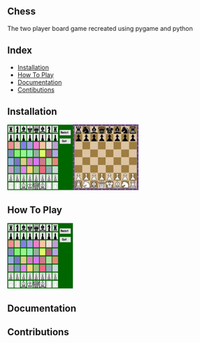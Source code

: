 ## Chess
The two player board game recreated using pygame and python

## Index
- [Installation](https://github.com/aleesgoraya/Projectchess)
- [How To Play](https://github.com/aleesgoraya/Projectchess)
- [Documentation](https://github.com/aleesgoraya/Projectchess)
- [Contibutions](https://github.com/aleesgoraya/Projectchess)



## Installation
<img src="https://raw.githubusercontent.com/aleesgoraya/Projectchess/master/images/chessboard.PNG" width="150" height="150"/><img src="https://raw.githubusercontent.com/aleesgoraya/Projectchess/master/images/compchess.png" width="150" height="150"/>

## How To Play
<img src="https://raw.githubusercontent.com/aleesgoraya/Projectchess/master/images/chessboard.PNG" width="150" height="150"/>

## Documentation

## Contributions
